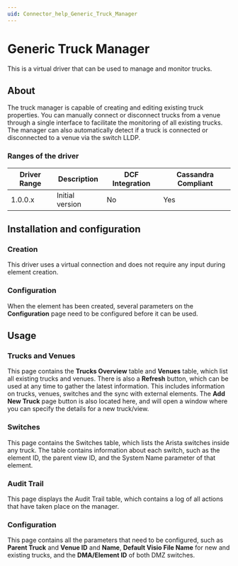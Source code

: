 ```yaml
---
uid: Connector_help_Generic_Truck_Manager
---
```


# Generic Truck Manager

This is a virtual driver that can be used to manage and monitor trucks.

## About

The truck manager is capable of creating and editing existing truck properties. You can manually connect or disconnect trucks from a venue through a single interface to facilitate the monitoring of all existing trucks. The manager can also automatically detect if a truck is connected or disconnected to a venue via the switch LLDP.

### Ranges of the driver

| **Driver Range** | **Description** | **DCF Integration** | **Cassandra Compliant** |
|------------------|-----------------|---------------------|-------------------------|
| 1.0.0.x          | Initial version | No                  | Yes                     |

## Installation and configuration

### Creation

This driver uses a virtual connection and does not require any input during element creation.

### Configuration

When the element has been created, several parameters on the **Configuration** page need to be configured before it can be used.

## Usage

### Trucks and Venues

This page contains the **Trucks Overview** table and **Venues** table, which list all existing trucks and venues. There is also a **Refresh** button, which can be used at any time to gather the latest information. This includes information on trucks, venues, switches and the sync with external elements. The **Add New Truck** page button is also located here, and will open a window where you can specify the details for a new truck/view.

### Switches

This page contains the Switches table, which lists the Arista switches inside any truck. The table contains information about each switch, such as the element ID, the parent view ID, and the System Name parameter of that element.

### Audit Trail

This page displays the Audit Trail table, which contains a log of all actions that have taken place on the manager.

### Configuration

This page contains all the parameters that need to be configured, such as **Parent Truck** and **Venue ID** and **Name**, **Default Visio File Name** for new and existing trucks, and the **DMA/Element ID** of both DMZ switches.
